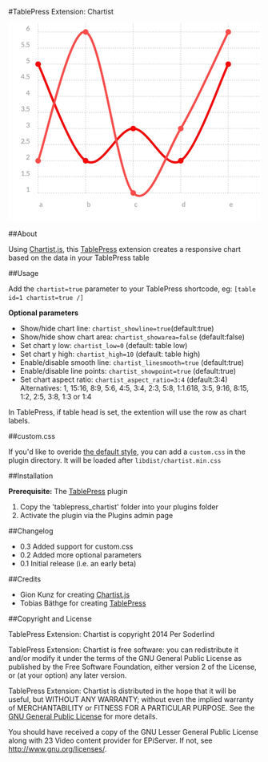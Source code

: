 #TablePress Extension: Chartist

![Sample chart](assets/screenshot-1.jpg)

##About

Using [Chartist.js](http://gionkunz.github.io/chartist-js/), this [TablePress](https://tablepress.org/) extension  creates a responsive chart based on the data in your TablePress table


##Usage

Add the `chartist=true` parameter to your TablePress shortcode, eg: `[table id=1 chartist=true /]`

**Optional parameters**

* Show/hide chart line: `chartist_showline=true`(default:true)
* Show/hide show chart area: `chartist_showarea=false` (default:false)
* Set chart y low: `chartist_low=0` (default: table low)
* Set chart y high: `chartist_high=10` (default: table high)
* Enable/disable smooth line: `chartist_linesmooth=true` (default:true)
* Enable/disable line points: `chartist_showpoint=true` (default:true)
* Set chart aspect ratio: `chartist_aspect_ratio=3:4` (default:3:4) Alternatives: 1, 15:16, 8:9, 5:6, 4:5, 3:4, 2:3, 5:8, 1:1.618, 3:5, 9:16, 8:15, 1:2, 2:5, 3:8, 1:3 or 1:4

In TablePress, if table head is set, the extention will use the row as chart labels.

##custom.css

If you'd like to overide [the default style](http://gionkunz.github.io/chartist-js/getting-started.html#the-sass-way), you can add a `custom.css` in the plugin directory. It will be loaded after `libdist/chartist.min.css`

##Installation

**Prerequisite:** The [TablePress](https://tablepress.org/) plugin

1. Copy the 'tablepress_chartist' folder into your plugins folder
1. Activate the plugin via the Plugins admin page


##Changelog
* 0.3 Added support for custom.css
* 0.2 Added more optional parameters
* 0.1 Initial release (i.e. an early beta)

##Credits

* Gion Kunz for creating [Chartist.js](http://gionkunz.github.io/chartist-js/)
* Tobias Bäthge for creating [TablePress](https://tablepress.org/)


##Copyright and License

TablePress Extension: Chartist is copyright 2014 Per Soderlind

TablePress Extension: Chartist is free software: you can redistribute it and/or modify it under the terms of the GNU General Public License as published by the Free Software Foundation, either version 2 of the License, or (at your option) any later version.

TablePress Extension: Chartist is distributed in the hope that it will be useful, but WITHOUT ANY WARRANTY; without even the implied warranty of MERCHANTABILITY or FITNESS FOR A PARTICULAR PURPOSE. See the [GNU General Public License](LICENSE) for more details.

You should have received a copy of the GNU Lesser General Public License along with 23 Video content provider for EPiServer. If not, see http://www.gnu.org/licenses/.


